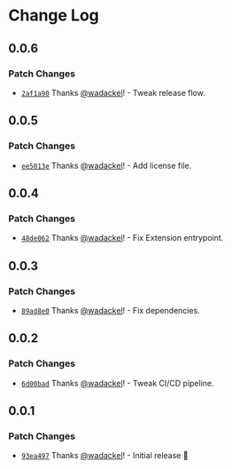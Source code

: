 # Change Log

## 0.0.6

### Patch Changes

- [`2af1a90`](https://github.com/scaffdog/vscode/commit/2af1a90ee452f4164f8f142d51c20a2c825942fa) Thanks [@wadackel](https://github.com/wadackel)! - Tweak release flow.

## 0.0.5

### Patch Changes

- [`ee5013e`](https://github.com/scaffdog/vscode/commit/ee5013e161a98e7a3aa1c71295886db998bf8ad3) Thanks [@wadackel](https://github.com/wadackel)! - Add license file.

## 0.0.4

### Patch Changes

- [`48de062`](https://github.com/scaffdog/vscode/commit/48de062acbd66d44504e0713323dc86f0d7ed23a) Thanks [@wadackel](https://github.com/wadackel)! - Fix Extension entrypoint.

## 0.0.3

### Patch Changes

- [`89ad8e0`](https://github.com/scaffdog/vscode/commit/89ad8e0309a2ce48443b97067a081b970553d0d2) Thanks [@wadackel](https://github.com/wadackel)! - Fix dependencies.

## 0.0.2

### Patch Changes

- [`6d00bad`](https://github.com/scaffdog/vscode/commit/6d00bad7373937cbc9cb4cc867593d27aa329d76) Thanks [@wadackel](https://github.com/wadackel)! - Tweak CI/CD pipeline.

## 0.0.1

### Patch Changes

- [`93ea497`](https://github.com/scaffdog/vscode/commit/93ea497dc159055ecc653e6ccff3e4da3b9bb02c) Thanks [@wadackel](https://github.com/wadackel)! - Initial release :tada:
